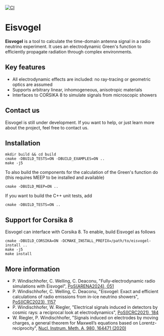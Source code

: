 [![CI](https://github.com/philippwindischhofer/Eisvogel/actions/workflows/build-ci.yml/badge.svg)](https://github.com/philippwindischhofer/Eisvogel/actions/workflows/build-ci.yml)

# Eisvogel

**Eisvogel** is a tool to calculate the time-domain antenna signal in a radio neutrino experiment.
It uses an electrodynamic Green's function to efficiently propagate radiation through complex environments.

## Key features

- All electrodynamic effects are included: no ray-tracing or geometric optics are assumed
- Supports arbitrary linear, inhomogeneous, anisotropic materials
- Interfaces to CORSIKA 8 to simulate signals from microscopic showers

## Contact us

Eisvogel is still under development. If you want to help, or just learn more about the project, feel free to contact us.

## Installation

```
mkdir build && cd build
cmake -DBUILD_TESTS=ON -DBUILD_EXAMPLES=ON ..
make -j5
```

To also build the components for the calculation of the Green's function do (this requires MEEP to be installed and available)

```
cmake -DBUILD_MEEP=ON ..
```

If you want to build the C++ unit tests, add

```
cmake -DBUILD_TESTS=ON ..
```

## Support for Corsika 8

Eisvogel can interface with Corsika 8. To enable, build Eisvogel as follows

```
cmake -DBUILD_CORSIKA=ON -DCMAKE_INSTALL_PREFIX=/path/to/eisvogel-install ..
make -j5
make install
```

## More information

- P. Windischhofer, C. Welling, C. Deaconu, "Fully-electrodynamic radio simulations with Eisvogel", [PoS(ARENA2024), 051](https://doi.org/10.22323/1.470.0051)
- P. Windischhofer, C. Welling, C. Deaconu, "Eisvogel: Exact and efficient calculations of radio emissions from in-ice neutrino showers", [PoS(ICRC2023), 1157](https://doi.org/10.22323/1.444.1157)
- P. Windischhofer, W. Riegler, "Electrical signals induced in detectors by cosmic rays: a reciprocal look at electrodynamics", [PoS(ICRC2021), 184](https://doi.org/10.22323/1.395.0184)
- W. Riegler, P. Windischhofer, "Signals induced on electrodes by moving charges, a general theorem for Maxwell’s equations based on Lorentz-reciprocity", [Nucl. Instrum. Meth. A, 980, 164471 (2020)](https://doi.org/10.1016/j.nima.2020.164471)
